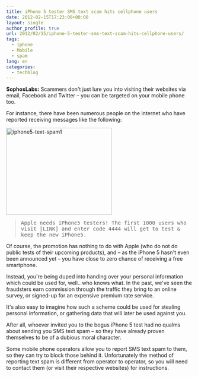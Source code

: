 ```yaml
---
title: iPhone 5 tester SMS text scam hits cellphone users
date: 2012-02-15T17:23:00+00:00
layout: single
author_profile: true
url: 2012/02/15/iphone-5-tester-sms-text-scam-hits-cellphone-users/
tags:
  - iphone
  - Mobile
  - spam
lang: en
categories: 
  - techblog
---
```

**SophosLabs:** Scammers don't just lure you into visiting their websites via email, Facebook and Twitter – you can be targeted on your mobile phone too. 

For instance, there have been numerous people on the internet who have reported receiving messages like the following: 

[<img title="iphone5-text-spam1" border="0" alt="iphone5-text-spam1" src="http://lh3.ggpht.com/-PfAOqe1sX-w/Tzvi5pFZgII/AAAAAAAAEyQ/7Nc3WKrmvTM/iphone5-text-spam1_thumb%25255B6%25255D.jpg?imgmax=800" width="285" height="234" />](http://lh6.ggpht.com/-zCNu0JLGpVw/TzvizTl1WPI/AAAAAAAAEyI/0EQa9aG0Fus/s1600-h/iphone5-text-spam1%25255B5%25255D.jpg) 

> <tt>Apple needs iPhone5 testers! The first 1000 users who visit [LINK] and enter code 4444 will get to test & keep the new iPhone5.</tt>

Of course, the promotion has nothing to do with Apple (who do not do public tests of their upcoming products), and – as the iPhone 5 hasn't even been announced yet – you have close to zero chance of receiving a free smartphone. 

Instead, you're being duped into handing over your personal information which could be used for, well.. who knows what. In the past, we've seen the fraudsters earn commission through the traffic they bring to an online survey, or signed-up for an expensive premium rate service. 

It's also easy to imagine how such a scheme could be used for stealing personal information, or gathering data that will later be used against you. 

After all, whoever invited you to the bogus iPhone 5 test had no qualms about sending you SMS text spam – so they have already proven themselves to be of a dubious moral character. 

Some mobile phone operators allow you to report SMS text spam to them, so they can try to block those behind it. Unfortunately the method of reporting text spam is different from operator to operator, so you will need to contact them (or visit their respective websites) for instructions.